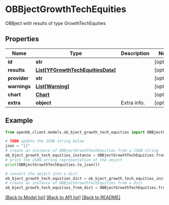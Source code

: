 # OBBjectGrowthTechEquities

OBBject with results of type GrowthTechEquities

## Properties

Name | Type | Description | Notes
------------ | ------------- | ------------- | -------------
**id** | **str** |  | [optional] 
**results** | [**List[YFGrowthTechEquitiesData]**](YFGrowthTechEquitiesData.md) |  | [optional] 
**provider** | **str** |  | [optional] 
**warnings** | [**List[Warning]**](Warning.md) |  | [optional] 
**chart** | [**Chart**](Chart.md) |  | [optional] 
**extra** | **object** | Extra info. | [optional] 

## Example

```python
from openbb_client.models.ob_bject_growth_tech_equities import OBBjectGrowthTechEquities

# TODO update the JSON string below
json = "{}"
# create an instance of OBBjectGrowthTechEquities from a JSON string
ob_bject_growth_tech_equities_instance = OBBjectGrowthTechEquities.from_json(json)
# print the JSON string representation of the object
print(OBBjectGrowthTechEquities.to_json())

# convert the object into a dict
ob_bject_growth_tech_equities_dict = ob_bject_growth_tech_equities_instance.to_dict()
# create an instance of OBBjectGrowthTechEquities from a dict
ob_bject_growth_tech_equities_from_dict = OBBjectGrowthTechEquities.from_dict(ob_bject_growth_tech_equities_dict)
```
[[Back to Model list]](../README.md#documentation-for-models) [[Back to API list]](../README.md#documentation-for-api-endpoints) [[Back to README]](../README.md)


